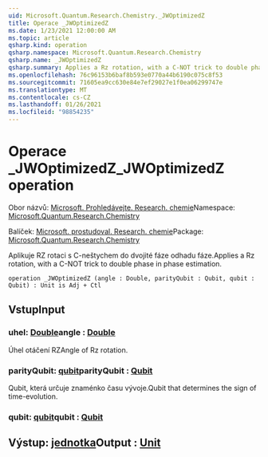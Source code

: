 ```yaml
---
uid: Microsoft.Quantum.Research.Chemistry._JWOptimizedZ
title: Operace _JWOptimizedZ
ms.date: 1/23/2021 12:00:00 AM
ms.topic: article
qsharp.kind: operation
qsharp.namespace: Microsoft.Quantum.Research.Chemistry
qsharp.name: _JWOptimizedZ
qsharp.summary: Applies a Rz rotation, with a C-NOT trick to double phase in phase estimation.
ms.openlocfilehash: 76c96153b6baf8b593e0770a44b6190c075c8f53
ms.sourcegitcommit: 71605ea9cc630e84e7ef29027e1f0ea06299747e
ms.translationtype: MT
ms.contentlocale: cs-CZ
ms.lasthandoff: 01/26/2021
ms.locfileid: "98854235"
---
```

# <a name="_jwoptimizedz-operation"></a><span data-ttu-id="bb3c1-102">Operace _JWOptimizedZ</span><span class="sxs-lookup"><span data-stu-id="bb3c1-102">_JWOptimizedZ operation</span></span>

<span data-ttu-id="bb3c1-103">Obor názvů: [Microsoft. Prohledávejte. Research. chemie](xref:Microsoft.Quantum.Research.Chemistry)</span><span class="sxs-lookup"><span data-stu-id="bb3c1-103">Namespace: [Microsoft.Quantum.Research.Chemistry](xref:Microsoft.Quantum.Research.Chemistry)</span></span>

<span data-ttu-id="bb3c1-104">Balíček: [Microsoft. prostudoval. Research. chemie](https://nuget.org/packages/Microsoft.Quantum.Research.Chemistry)</span><span class="sxs-lookup"><span data-stu-id="bb3c1-104">Package: [Microsoft.Quantum.Research.Chemistry](https://nuget.org/packages/Microsoft.Quantum.Research.Chemistry)</span></span>


<span data-ttu-id="bb3c1-105">Aplikuje RZ rotaci s C-neštychem do dvojité fáze odhadu fáze.</span><span class="sxs-lookup"><span data-stu-id="bb3c1-105">Applies a Rz rotation, with a C-NOT trick to double phase in phase estimation.</span></span>

```qsharp
operation _JWOptimizedZ (angle : Double, parityQubit : Qubit, qubit : Qubit) : Unit is Adj + Ctl
```


## <a name="input"></a><span data-ttu-id="bb3c1-106">Vstup</span><span class="sxs-lookup"><span data-stu-id="bb3c1-106">Input</span></span>

### <a name="angle--double"></a><span data-ttu-id="bb3c1-107">uhel: [Double](xref:microsoft.quantum.lang-ref.double)</span><span class="sxs-lookup"><span data-stu-id="bb3c1-107">angle : [Double](xref:microsoft.quantum.lang-ref.double)</span></span>

<span data-ttu-id="bb3c1-108">Úhel otáčení RZ</span><span class="sxs-lookup"><span data-stu-id="bb3c1-108">Angle of Rz rotation.</span></span>


### <a name="parityqubit--qubit"></a><span data-ttu-id="bb3c1-109">parityQubit: [qubit](xref:microsoft.quantum.lang-ref.qubit)</span><span class="sxs-lookup"><span data-stu-id="bb3c1-109">parityQubit : [Qubit](xref:microsoft.quantum.lang-ref.qubit)</span></span>

<span data-ttu-id="bb3c1-110">Qubit, která určuje znaménko času vývoje.</span><span class="sxs-lookup"><span data-stu-id="bb3c1-110">Qubit that determines the sign of time-evolution.</span></span>


### <a name="qubit--qubit"></a><span data-ttu-id="bb3c1-111">qubit: [qubit](xref:microsoft.quantum.lang-ref.qubit)</span><span class="sxs-lookup"><span data-stu-id="bb3c1-111">qubit : [Qubit](xref:microsoft.quantum.lang-ref.qubit)</span></span>





## <a name="output--unit"></a><span data-ttu-id="bb3c1-112">Výstup: [jednotka](xref:microsoft.quantum.lang-ref.unit)</span><span class="sxs-lookup"><span data-stu-id="bb3c1-112">Output : [Unit](xref:microsoft.quantum.lang-ref.unit)</span></span>

